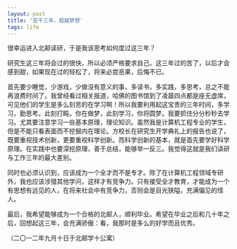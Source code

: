 ```yaml
---
layout: post
title: '苦干三年，超越梦想'
tags: life
---
```



很幸运进入北邮读研，于是我该思考如何度过这三年？

研究生这三年将会过的很快，所以必须严格要求自己。这三年过的苦了，以后才会感到甜，如果现在过的轻松了，将来必尝恶果，后悔不已。

首先要少睡觉，少游戏，少做没有意义的事，多读书，多实践，多思考，总之不能再浪费时间了。我曾经看过相关报道，哈佛的图书馆到了凌晨四点都是座无虚席，可见他们的学生是多么刻苦的在学习啊！所以我要利用起这宝贵的三年时间，多学习，勤思考。此刻打盹，你在做梦，此刻学习，你将圆梦。我要抓住分分秒秒去学习。尤其要注意学习一些基本原理，理论知识。虽然我是计算机工程专业的学生，但是不能只看表面而不挖掘内在理论。方校长在研究生开学典礼上的报告也说了，既要重视技术创新，更要重视科学创新。而科学创新的基本，就是首先要学好科学原理。在实践中也要深挖原理，善于总结，能够举一反三。我觉得这就是我们读研与工作三年的最大差别。

同时也必须认识到，应该成为一个全才而不是专才。除了在计算机工程领域专研外，我也应该涉猎其他学问，这样才有竞争力。只有接受全才教育，才能成为一个有思想有远见的人，在将来社会中有竞争力，否则会是目光狭隘，充满偏见的怪人。

最后，我希望能够成为一个合格的北邮人，顺利毕业。希望在毕业之后和几十年之后，回想起这三年，会充满骄傲：看，我那时是多么的好学而且优秀。

（二〇一二年九月十日于北邮学十公寓）
